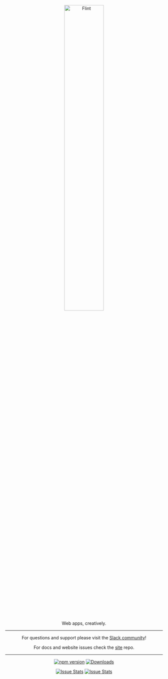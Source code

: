<p align="center">
  <a href="http://flintjs.com/">
    <img alt="Flint" src="http://flintjs.com/assets/images/flintlogo20.png" width="50%">
  </a>
</p>

<p align="center">
  Web apps, creatively.
</p>

----

<p align="center">
  For questions and support please visit the <a href="https://flint-slack.herokuapp.com">Slack community</a>!
</p>

<p align="center">
  For docs and website issues check the <a href="https://github.com/flintjs/site">site</a> repo.
</p>

----

<p align="center">
  <a href="http://badge.fury.io/js/flint"><img alt="npm version" src="https://badge.fury.io/js/flint.svg"></a>
  <a href="https://npmjs.org/package/flint"><img alt="Downloads" src="http://img.shields.io/npm/dm/flint.svg"></a>
</p>

<p align="center">
  <a href="http://issuestats.com/github/flintjs/flint"><img alt="Issue Stats" src="http://issuestats.com/github/flintjs/flint/badge/pr?style=flat"></a>
  <a href="http://issuestats.com/github/flintjs/flint"><img alt="Issue Stats" src="http://issuestats.com/github/flintjs/flint/badge/issue?style=flat"></a>
</p>